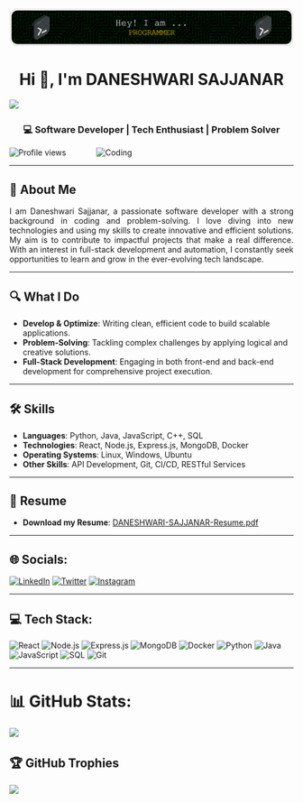 <div align="center">
  <img src="https://github.com/KIRAN-KUMAR-K3/badges/blob/main/BANNER7.png" alt="Banner">
</div>
<h1 align="center">Hi 👋, I'm DANESHWARI SAJJANAR</h1>

<a href="https://github.com/DANESHWARI-SAJJANAR"><img src="https://user-images.githubusercontent.com/73097560/115834477-dbab4500-a447-11eb-908a-139a6edaec5c.gif"></a>
<h3><p align="center"><b>💻 Software Developer | Tech Enthusiast | Problem Solver</b></p></h3>

<img align="right" alt="Coding" width="350" src="https://media.tenor.com/2uyENRmiUt0AAAAC/coding.gif">

<p align="left"> 
  <img src="https://komarev.com/ghpvc/?username=DANESHWARI-SAJJANAR&label=Profile%20views&color=0e75b6&style=flat" alt="Profile views">
</p>

---
## 🚀 About Me
<div style="text-align: justify;">
I am Daneshwari Sajjanar, a passionate software developer with a strong background in coding and problem-solving. I love diving into new technologies and using my skills to create innovative and efficient solutions. My aim is to contribute to impactful projects that make a real difference. With an interest in full-stack development and automation, I constantly seek opportunities to learn and grow in the ever-evolving tech landscape.
</div>

---
## 🔍 What I Do

- **Develop & Optimize**: Writing clean, efficient code to build scalable applications.
- **Problem-Solving**: Tackling complex challenges by applying logical and creative solutions.
- **Full-Stack Development**: Engaging in both front-end and back-end development for comprehensive project execution.

---

## 🛠️ Skills
- **Languages**: Python, Java, JavaScript, C++, SQL
- **Technologies**: React, Node.js, Express.js, MongoDB, Docker
- **Operating Systems**: Linux, Windows, Ubuntu
- **Other Skills**: API Development, Git, CI/CD, RESTful Services

---
## 📄 Resume
- **Download my Resume**: [DANESHWARI-SAJJANAR-Resume.pdf](https://github.com/DANESHWARI-SAJJANAR/DANESHWARI-SAJJANAR/blob/main/DANESHWARI-SAJJANAR-Resume.pdf)

---
## 🌐 Socials:
[![LinkedIn](https://img.shields.io/badge/LinkedIn-%230077B5.svg?logo=linkedin&logoColor=white)](https://linkedin.com/in/daneshwari-sajjanar)
[![Twitter](https://img.shields.io/badge/Twitter-%231DA1F2.svg?logo=twitter&logoColor=white)](https://twitter.com/DaneshwariS)
[![Instagram](https://img.shields.io/badge/Instagram-%23E4405F.svg?logo=Instagram&logoColor=white)](https://instagram.com/daneshwari_s)

---
## 💻 Tech Stack:
![React](https://img.shields.io/badge/React-%23061DA5.svg?style=flat&logo=react&logoColor=white)
![Node.js](https://img.shields.io/badge/Node.js-%23339933.svg?style=flat&logo=node.js&logoColor=white)
![Express.js](https://img.shields.io/badge/Express.js-%23000000.svg?style=flat&logo=express&logoColor=white)
![MongoDB](https://img.shields.io/badge/MongoDB-%2347A248.svg?style=flat&logo=mongodb&logoColor=white)
![Docker](https://img.shields.io/badge/Docker-%230db7ed.svg?style=flat&logo=docker&logoColor=white)
![Python](https://img.shields.io/badge/Python-%23FFD43B.svg?style=flat&logo=python&logoColor=blue)
![Java](https://img.shields.io/badge/Java-%23ED8B00.svg?style=flat&logo=java&logoColor=white)
![JavaScript](https://img.shields.io/badge/JavaScript-%23F7DF1E.svg?style=flat&logo=javascript&logoColor=black)
![SQL](https://img.shields.io/badge/SQL-%2307405E.svg?style=flat&logo=sql&logoColor=white)
![Git](https://img.shields.io/badge/Git-%23F05032.svg?style=flat&logo=git&logoColor=white)

---
# 📊 GitHub Stats:
![](https://github-readme-streak-stats.herokuapp.com/?user=DANESHWARI-SAJJANAR&theme=highcontrast&hide_border=false)

## 🏆 GitHub Trophies
![](https://github-profile-trophy.vercel.app/?username=DANESHWARI-SAJJANAR&theme=juicyfresh&no-frame=false&no-bg=false&margin-w=4)
